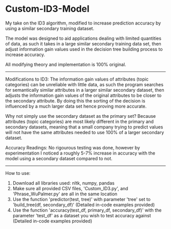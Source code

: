 # Custom-ID3-Model
My take on the ID3 algorithm, modified to increase prediction accuracy by using a similar secondary training dataset.

The model was designed to aid applications dealing with limited quantities of data, as such it takes in a large similar secondary training data
set, then adjust information gain values used in the decision tree building process to increase accuracy.

All modifying theory and implementation is 100% original.

---------------------------------------------------------------------------------------------------------------------------------------------------------------------

Modifications to ID3:
The information gain values of attributes (topic categories) can be unreliable with little data, as such the program searches for semantically similar attributes in a larger similar secondary dataset, then adjusts the information gain values of the original attributes to be closer to the secondary attribute. By doing this the sorting of the decision is influenced by a much larger data set hence proving more accurate. 

Why not simply use the secondary dataset as the primary set? 
Because attributes (topic categories) are most likely different in the primary and secondary datasets, meaning that a small company trying to predict values will not have the same attributes needed to use 100% of a larger secondary dataset. 

Accuracy Readings:
No rigourous testing was done, however by experimentation I noticed a roughly 5-7% increase in accuracy with the model using a secondary dataset compared to not.

---------------------------------------------------------------------------------------------------------------------------------------------------------------------

How to use:
1. Download all libraries used: nltk, numpy, pandas
2. Make sure all provided CSV files, 'Custom_ID3.py', and 'Phrase_WuPalmer.py' are all in the same location
2. Use the function 'predictor(test, tree)' with parameter 'tree' set to 'build_tree(df, secondary_df)' (Detailed in-code examples provided)
3. Use the function 'accuracy(test_df, primary_df, secondary_df)' with the parameter 'test_df' as a dataset you wish to test accuracy against (Detailed in-code examples provided)
